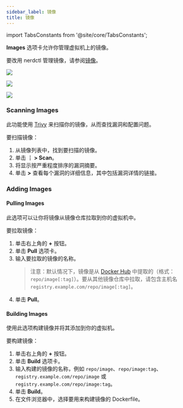```yaml
---
sidebar_label: 镜像
title: 镜像
---
```


import TabsConstants from '@site/core/TabsConstants';

**Images** 选项卡允许你管理虚拟机上的镜像。

要改用 nerdctl 管理镜像，请参阅[镜像](../tutorials/working-with-images)。

<Tabs groupId="os" defaultValue={TabsConstants.defaultOs}>
<TabItem value="Windows">

![](rd-versioned-asset://ui-main/Windows_Images.png)

</TabItem>
<TabItem value="macOS">

![](rd-versioned-asset://ui-main/macOS_Images.png)

</TabItem>
<TabItem value="Linux">

![](rd-versioned-asset://ui-main/Linux_Images.png)

</TabItem>
</Tabs>

### Scanning Images

此功能使用 [Trivy] 来扫描你的镜像，从而查找漏洞和配置问题。

要扫描镜像：

1. 从镜像列表中，找到要扫描的镜像。
1. 单击 **⋮ > Scan**。
1. 将显示按严重程度排序的漏洞摘要。
1. 单击 **>** 查看​​每个漏洞的详细信息，其中包括漏洞详情的链接。

[Trivy]: https://github.com/aquasecurity/trivy

### Adding Images

#### Pulling Images

此选项可以让你将镜像从镜像仓库拉取到你的虚拟机中。

要拉取镜像：

1. 单击右上角的 **+** 按钮。
1. 单击 **Pull** 选项卡。
1. 输入要拉取的镜像的名称。
   > 注意：默认情况下，镜像是从 [Docker Hub] 中提取的（格式：`repo/image[:tag]`）。要从其他镜像仓库中拉取，请包含主机名 `registry.example.com/repo/image[:tag]`。
1. 单击 **Pull**。

[Docker Hub]: https://hub.docker.com/

#### Building Images

使用此选项构建镜像并将其添加到你的虚拟机。

要构建镜像：

1. 单击右上角的 **+** 按钮。
1. 单击 **Build** 选项卡。
1. 输入构建的镜像的名称，例如 `repo/image`、`repo/image:tag`、`registry.example.com/repo/image` 或 `registry.example.com/repo/image:tag`。
1. 单击 **Build**。
1. 在文件浏览器中，选择要用来构建镜像的 Dockerfile。
